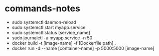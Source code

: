 # commands-notes
- sudo systemctl daemon-reload
- sudo systemctl start myapp.service
- sudo systemctl status [service_name]
- sudo journalctl -u myapp.service -n 50
- docker build -t [image-name] -f [Dockerfile path] .
- docker run -d --name [container-name] -p 5000:5000 [image-name]
